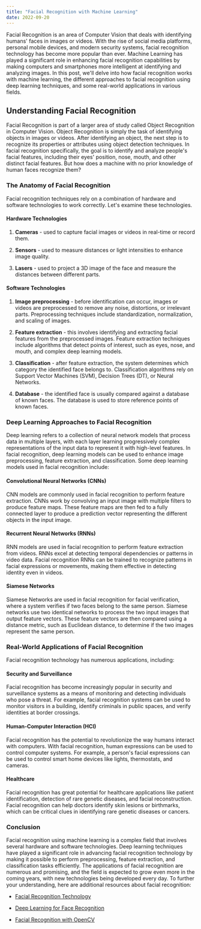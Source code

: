 ```yaml
---
title: "Facial Recognition with Machine Learning"
date: 2022-09-20
---
```





Facial Recognition is an area of Computer Vision that deals with identifying humans' faces in images or videos. With the rise of social media platforms, personal mobile devices, and modern security systems, facial recognition technology has become more popular than ever. Machine Learning has played a significant role in enhancing facial recognition capabilities by making computers and smartphones more intelligent at identifying and analyzing images. In this post, we'll delve into how facial recognition works with machine learning, the different approaches to facial recognition using deep learning techniques, and some real-world applications in various fields.

## Understanding Facial Recognition

Facial Recognition is part of a larger area of study called Object Recognition in Computer Vision. Object Recognition is simply the task of identifying objects in images or videos. After identifying an object, the next step is to recognize its properties or attributes using object detection techniques. In facial recognition specifically, the goal is to identify and analyze people's facial features, including their eyes' position, nose, mouth, and other distinct facial features. But how does a machine with no prior knowledge of human faces recognize them?

### The Anatomy of Facial Recognition

Facial recognition techniques rely on a combination of hardware and software technologies to work correctly. Let's examine these technologies.

#### Hardware Technologies 

1. **Cameras** - used to capture facial images or videos in real-time or record them.


2. **Sensors** - used to measure distances or light intensities to enhance image quality.


3. **Lasers** - used to project a 3D image of the face and measure the distances between different parts.

#### Software Technologies

1. **Image preprocessing** - before identification can occur, images or videos are preprocessed to remove any noise, distortions, or irrelevant parts. Preprocessing techniques include standardization, normalization, and scaling of images.


2. **Feature extraction** - this involves identifying and extracting facial features from the preprocessed images. Feature extraction techniques include algorithms that detect points of interest, such as eyes, nose, and mouth, and complex deep learning models.


3. **Classification** - after feature extraction, the system determines which category the identified face belongs to. Classification algorithms rely on Support Vector Machines (SVM), Decision Trees (DT), or Neural Networks.

4. **Database** - the identified face is usually compared against a database of known faces. The database is used to store reference points of known faces.

### Deep Learning Approaches to Facial Recognition

Deep learning refers to a collection of neural network models that process data in multiple layers, with each layer learning progressively complex representations of the input data to represent it with high-level features. In facial recognition, deep learning models can be used to enhance image preprocessing, feature extraction, and classification. Some deep learning models used in facial recognition include:

#### Convolutional Neural Networks (CNNs)

CNN models are commonly used in facial recognition to perform feature extraction. CNNs work by convolving an input image with multiple filters to produce feature maps. These feature maps are then fed to a fully connected layer to produce a prediction vector representing the different objects in the input image.

#### Recurrent Neural Networks (RNNs)

RNN models are used in facial recognition to perform feature extraction from videos. RNNs excel at detecting temporal dependencies or patterns in video data. Facial recognition RNNs can be trained to recognize patterns in facial expressions or movements, making them effective in detecting identity even in videos.

#### Siamese Networks

Siamese Networks are used in facial recognition for facial verification, where a system verifies if two faces belong to the same person. Siamese networks use two identical networks to process the two input images that output feature vectors. These feature vectors are then compared using a distance metric, such as Euclidean distance, to determine if the two images represent the same person.

### Real-World Applications of Facial Recognition

Facial recognition technology has numerous applications, including:

#### Security and Surveillance

Facial recognition has become increasingly popular in security and surveillance systems as a means of monitoring and detecting individuals who pose a threat. For example, facial recognition systems can be used to monitor visitors in a building, identify criminals in public spaces, and verify identities at border crossings.

#### Human-Computer Interaction (HCI) 

Facial recognition has the potential to revolutionize the way humans interact with computers. With facial recognition, human expressions can be used to control computer systems. For example, a person's facial expressions can be used to control smart home devices like lights, thermostats, and cameras.

#### Healthcare 

Facial recognition has great potential for healthcare applications like patient identification, detection of rare genetic diseases, and facial reconstruction. Facial recognition can help doctors identify skin lesions or birthmarks, which can be critical clues in identifying rare genetic diseases or cancers.

### Conclusion

Facial recognition using machine learning is a complex field that involves several hardware and software technologies. Deep learning techniques have played a significant role in advancing facial recognition technology by making it possible to perform preprocessing, feature extraction, and classification tasks efficiently. The applications of facial recognition are numerous and promising, and the field is expected to grow even more in the coming years, with new technologies being developed every day. To further your understanding, here are additional resources about facial recognition:

* [Facial Recognition Technology](https://en.wikipedia.org/wiki/Facial_recognition_technology)

* [Deep Learning for Face Recognition](https://www.analyticsvidhya.com/blog/2018/12/introduction-face-detection-video-deep-learning-python/)

* [Facial Recognition with OpenCV](https://hackernoon.com/facial-recognition-with-opencv-python-tutorial-with-github-repo-296d1e60424c) 
